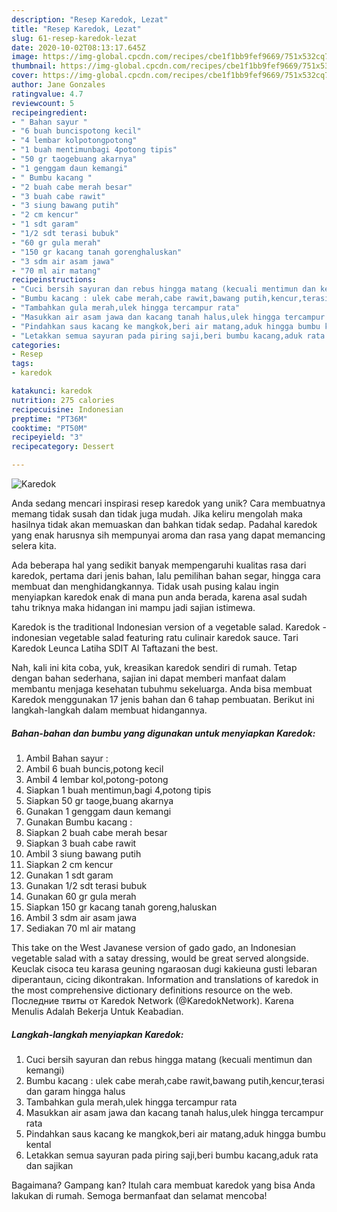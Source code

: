 ```yaml
---
description: "Resep Karedok, Lezat"
title: "Resep Karedok, Lezat"
slug: 61-resep-karedok-lezat
date: 2020-10-02T08:13:17.645Z
image: https://img-global.cpcdn.com/recipes/cbe1f1bb9fef9669/751x532cq70/karedok-foto-resep-utama.jpg
thumbnail: https://img-global.cpcdn.com/recipes/cbe1f1bb9fef9669/751x532cq70/karedok-foto-resep-utama.jpg
cover: https://img-global.cpcdn.com/recipes/cbe1f1bb9fef9669/751x532cq70/karedok-foto-resep-utama.jpg
author: Jane Gonzales
ratingvalue: 4.7
reviewcount: 5
recipeingredient:
- " Bahan sayur "
- "6 buah buncispotong kecil"
- "4 lembar kolpotongpotong"
- "1 buah mentimunbagi 4potong tipis"
- "50 gr taogebuang akarnya"
- "1 genggam daun kemangi"
- " Bumbu kacang "
- "2 buah cabe merah besar"
- "3 buah cabe rawit"
- "3 siung bawang putih"
- "2 cm kencur"
- "1 sdt garam"
- "1/2 sdt terasi bubuk"
- "60 gr gula merah"
- "150 gr kacang tanah gorenghaluskan"
- "3 sdm air asam jawa"
- "70 ml air matang"
recipeinstructions:
- "Cuci bersih sayuran dan rebus hingga matang (kecuali mentimun dan kemangi)"
- "Bumbu kacang : ulek cabe merah,cabe rawit,bawang putih,kencur,terasi dan garam hingga halus"
- "Tambahkan gula merah,ulek hingga tercampur rata"
- "Masukkan air asam jawa dan kacang tanah halus,ulek hingga tercampur rata"
- "Pindahkan saus kacang ke mangkok,beri air matang,aduk hingga bumbu kental"
- "Letakkan semua sayuran pada piring saji,beri bumbu kacang,aduk rata dan sajikan"
categories:
- Resep
tags:
- karedok

katakunci: karedok 
nutrition: 275 calories
recipecuisine: Indonesian
preptime: "PT36M"
cooktime: "PT50M"
recipeyield: "3"
recipecategory: Dessert

---
```



![Karedok](https://img-global.cpcdn.com/recipes/cbe1f1bb9fef9669/751x532cq70/karedok-foto-resep-utama.jpg)

Anda sedang mencari inspirasi resep karedok yang unik? Cara membuatnya memang tidak susah dan tidak juga mudah. Jika keliru mengolah maka hasilnya tidak akan memuaskan dan bahkan tidak sedap. Padahal karedok yang enak harusnya sih mempunyai aroma dan rasa yang dapat memancing selera kita.

Ada beberapa hal yang sedikit banyak mempengaruhi kualitas rasa dari karedok, pertama dari jenis bahan, lalu pemilihan bahan segar, hingga cara membuat dan menghidangkannya. Tidak usah pusing kalau ingin menyiapkan karedok enak di mana pun anda berada, karena asal sudah tahu triknya maka hidangan ini mampu jadi sajian istimewa.

Karedok is the traditional Indonesian version of a vegetable salad. Karedok - indonesian vegetable salad featuring ratu culinair karedok sauce. Tari Karedok Leunca Latiha SDIT Al Taftazani the best.


Nah, kali ini kita coba, yuk, kreasikan karedok sendiri di rumah. Tetap dengan bahan sederhana, sajian ini dapat memberi manfaat dalam membantu menjaga kesehatan tubuhmu sekeluarga. Anda bisa membuat Karedok menggunakan 17 jenis bahan dan 6 tahap pembuatan. Berikut ini langkah-langkah dalam membuat hidangannya.

<!--inarticleads1-->

##### Bahan-bahan dan bumbu yang digunakan untuk menyiapkan Karedok:

1. Ambil  Bahan sayur :
1. Ambil 6 buah buncis,potong kecil
1. Ambil 4 lembar kol,potong-potong
1. Siapkan 1 buah mentimun,bagi 4,potong tipis
1. Siapkan 50 gr taoge,buang akarnya
1. Gunakan 1 genggam daun kemangi
1. Gunakan  Bumbu kacang :
1. Siapkan 2 buah cabe merah besar
1. Siapkan 3 buah cabe rawit
1. Ambil 3 siung bawang putih
1. Siapkan 2 cm kencur
1. Gunakan 1 sdt garam
1. Gunakan 1/2 sdt terasi bubuk
1. Gunakan 60 gr gula merah
1. Siapkan 150 gr kacang tanah goreng,haluskan
1. Ambil 3 sdm air asam jawa
1. Sediakan 70 ml air matang


This take on the West Javanese version of gado gado, an Indonesian vegetable salad with a satay dressing, would be great served alongside. Keuclak cisoca teu karasa geuning ngaraosan dugi kakieuna gusti lebaran diperantaun, cicing dikontrakan. Information and translations of karedok in the most comprehensive dictionary definitions resource on the web. Последние твиты от Karedok Network (@KaredokNetwork). Karena Menulis Adalah Bekerja Untuk Keabadian. 

<!--inarticleads2-->

##### Langkah-langkah menyiapkan Karedok:

1. Cuci bersih sayuran dan rebus hingga matang (kecuali mentimun dan kemangi)
1. Bumbu kacang : ulek cabe merah,cabe rawit,bawang putih,kencur,terasi dan garam hingga halus
1. Tambahkan gula merah,ulek hingga tercampur rata
1. Masukkan air asam jawa dan kacang tanah halus,ulek hingga tercampur rata
1. Pindahkan saus kacang ke mangkok,beri air matang,aduk hingga bumbu kental
1. Letakkan semua sayuran pada piring saji,beri bumbu kacang,aduk rata dan sajikan




Bagaimana? Gampang kan? Itulah cara membuat karedok yang bisa Anda lakukan di rumah. Semoga bermanfaat dan selamat mencoba!
